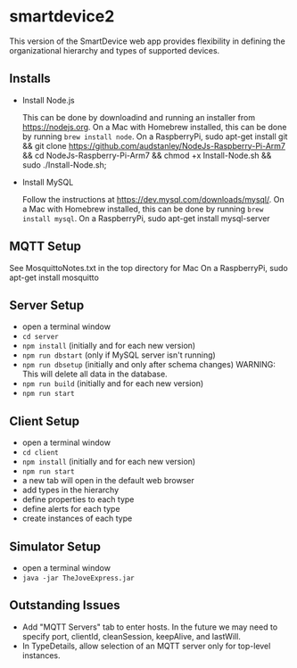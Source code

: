 # smartdevice2

This version of the SmartDevice web app provides flexibility
in defining the organizational hierarchy and
types of supported devices.

## Installs

* Install Node.js

  This can be done by downloadind and running an installer
  from https://nodejs.org.
  On a Mac with Homebrew installed,
  this can be done by running `brew install node`.
  On a RaspberryPi,
sudo apt-get install git && git clone https://github.com/audstanley/NodeJs-Raspberry-Pi-Arm7 && cd NodeJs-Raspberry-Pi-Arm7 && chmod +x Install-Node.sh && sudo ./Install-Node.sh;

* Install MySQL

  Follow the instructions at https://dev.mysql.com/downloads/mysql/.
  On a Mac with Homebrew installed,
  this can be done by running `brew install mysql`.
  On a RaspberryPi,
  sudo apt-get install mysql-server

## MQTT Setup

See MosquittoNotes.txt in the top directory for Mac
On a RaspberryPi,
sudo apt-get install mosquitto

## Server Setup
* open a terminal window
* `cd server`
* `npm install` (initially and for each new version)
* `npm run dbstart` (only if MySQL server isn't running)
* `npm run dbsetup` (initially and only after schema changes)
  WARNING: This will delete all data in the database.
* `npm run build` (initially and for each new version)
* `npm run start`

## Client Setup
* open a terminal window
* `cd client`
* `npm install` (initially and for each new version)
* `npm run start`
* a new tab will open in the default web browser
* add types in the hierarchy
* define properties to each type
* define alerts for each type
* create instances of each type

## Simulator Setup
* open a terminal window
* `java -jar TheJoveExpress.jar`

## Outstanding Issues
* Add "MQTT Servers" tab to enter hosts.
  In the future we may need to specify
  port, clientId, cleanSession, keepAlive, and lastWill.
* In TypeDetails, allow selection of an MQTT server
  only for top-level instances.
